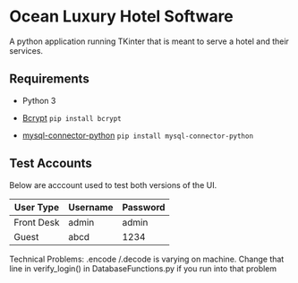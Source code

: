 
# Ocean Luxury Hotel Software
 A python application running TKinter that is meant to serve a hotel and their services.

## Requirements

 - Python 3

 - [Bcrypt](https://pypi.org/project/bcrypt/)
`pip install bcrypt`
 - [mysql-connector-python](https://pypi.org/project/mysql-connector-python/)
 `pip install mysql-connector-python`

## Test Accounts
Below are acccount used to test both versions of the UI.



 User Type | Username | Password  |
-----------|----------|-----------|
  Front Desk | admin | admin |
 Guest | abcd | 1234 |

Technical Problems:
.encode /.decode is varying on machine. Change that line in verify_login() in DatabaseFunctions.py if you run into that problem
